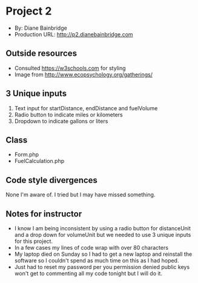 # Project 2
+ By: Diane Bainbridge
+ Production URL: <http://p2.dianebainbridge.com>

## Outside resources
+ Consulted https://w3schools.com for styling
+ Image from http://www.ecopsychology.org/gatherings/
## 3 Unique inputs
<ol>
    <li>Text input for startDistance, endDistance and fuelVolume</li>
    <li>Radio button to indicate miles or kilometers</li>
    <li>Dropdown to indicate gallons or liters</li>
</ol>

## Class
+ Form.php</li>
+ FuelCalculation.php


## Code style divergences
None I'm aware of.  I tried but I may have missed something.

## Notes for instructor
+ I know I am being inconsistent by using a radio button for distanceUnit
and a drop down for volumeUnit but we needed to use 3 unique inputs for
this project.
+ In a few cases my lines of code wrap with over 80 characters
+ My laptop died on Sunday so I had to get a new laptop and reinstall 
the software so I couldn't spend as much time on this as I had hoped.
+ Just had to reset my password per you permission denied public keys 
won't get to commenting all my code tonight but I will do it.